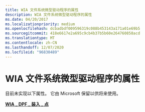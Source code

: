 ```yaml
---
title: WIA 文件系统微型驱动程序的属性
description: WIA 文件系统微型驱动程序的属性
ms.date: 04/20/2017
ms.localizationpriority: medium
ms.openlocfilehash: dcbadbdf009596319c088b453143a171a01e69b5
ms.sourcegitcommit: 418e6617e2a695c9cb4b37b5b60e264760858acd
ms.translationtype: MT
ms.contentlocale: zh-CN
ms.lasthandoff: 12/07/2020
ms.locfileid: "96830489"
---
```

# <a name="properties-for-wia-file-system-minidrivers"></a>WIA 文件系统微型驱动程序的属性





目前未实现以下属性。 它由 Microsoft 保留以供将来使用。

[**WIA \_ DPF \_ 装入 \_ 点**](./wia-dpf-mount-point.md)

 

